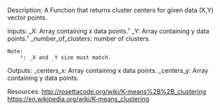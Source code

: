 Description:
    A Function that returns cluster centers for given data (X,Y) vector points.

Inputs:
    _X: Array containing x data points.¹
    _Y: Array containing y data points.¹
    _number_of_clusters: number of clusters.

    Note:
        ¹: _X and _Y size must match. 

Outputs:
    _centers_x: Array containing x data points.
    _centers_y: Array containing y data points.

Resources:
    http://rosettacode.org/wiki/K-means%2B%2B_clustering
    https://en.wikipedia.org/wiki/K-means_clustering